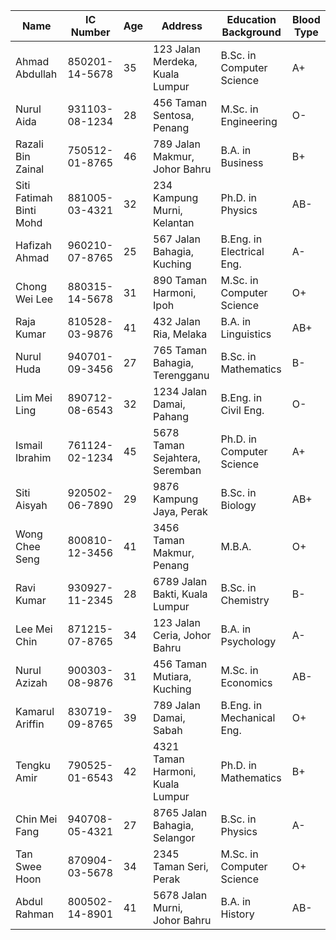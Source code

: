 | Name                | IC Number       | Age | Address                                 | Education Background     | Blood Type |
|---------------------|-----------------|-----|-----------------------------------------|--------------------------|------------|
| Ahmad Abdullah     | 850201-14-5678 | 35  | 123 Jalan Merdeka, Kuala Lumpur       | B.Sc. in Computer Science | A+         |
| Nurul Aida         | 931103-08-1234 | 28  | 456 Taman Sentosa, Penang             | M.Sc. in Engineering     | O-         |
| Razali Bin Zainal  | 750512-01-8765 | 46  | 789 Jalan Makmur, Johor Bahru         | B.A. in Business         | B+         |
| Siti Fatimah Binti Mohd | 881005-03-4321 | 32 | 234 Kampung Murni, Kelantan           | Ph.D. in Physics         | AB-        |
| Hafizah Ahmad      | 960210-07-8765 | 25  | 567 Jalan Bahagia, Kuching            | B.Eng. in Electrical Eng. | A-         |
| Chong Wei Lee      | 880315-14-5678 | 31  | 890 Taman Harmoni, Ipoh               | M.Sc. in Computer Science | O+         |
| Raja Kumar         | 810528-03-9876 | 41  | 432 Jalan Ria, Melaka                 | B.A. in Linguistics      | AB+        |
| Nurul Huda         | 940701-09-3456 | 27  | 765 Taman Bahagia, Terengganu         | B.Sc. in Mathematics     | B-         |
| Lim Mei Ling       | 890712-08-6543 | 32  | 1234 Jalan Damai, Pahang              | B.Eng. in Civil Eng.     | O-         |
| Ismail Ibrahim     | 761124-02-1234 | 45  | 5678 Taman Sejahtera, Seremban        | Ph.D. in Computer Science | A+         |
| Siti Aisyah        | 920502-06-7890 | 29  | 9876 Kampung Jaya, Perak              | B.Sc. in Biology         | AB+        |
| Wong Chee Seng     | 800810-12-3456 | 41  | 3456 Taman Makmur, Penang             | M.B.A.                   | O+         |
| Ravi Kumar         | 930927-11-2345 | 28  | 6789 Jalan Bakti, Kuala Lumpur        | B.Sc. in Chemistry       | B-         |
| Lee Mei Chin       | 871215-07-8765 | 34  | 123 Jalan Ceria, Johor Bahru          | B.A. in Psychology       | A-         |
| Nurul Azizah       | 900303-08-9876 | 31  | 456 Taman Mutiara, Kuching            | M.Sc. in Economics       | AB-        |
| Kamarul Ariffin    | 830719-09-8765 | 39  | 789 Jalan Damai, Sabah                | B.Eng. in Mechanical Eng. | O+         |
| Tengku Amir        | 790525-01-6543 | 42  | 4321 Taman Harmoni, Kuala Lumpur      | Ph.D. in Mathematics     | B+         |
| Chin Mei Fang      | 940708-05-4321 | 27  | 8765 Jalan Bahagia, Selangor          | B.Sc. in Physics         | A-         |
| Tan Swee Hoon      | 870904-03-5678 | 34  | 2345 Taman Seri, Perak                | M.Sc. in Computer Science | O+         |
| Abdul Rahman       | 800502-14-8901 | 41  | 5678 Jalan Murni, Johor Bahru         | B.A. in History          | AB-        |
